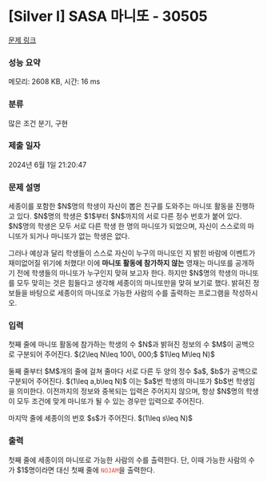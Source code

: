 # [Silver I] SASA 마니또 - 30505 

[문제 링크](https://www.acmicpc.net/problem/30505) 

### 성능 요약

메모리: 2608 KB, 시간: 16 ms

### 분류

많은 조건 분기, 구현

### 제출 일자

2024년 6월 1일 21:20:47

### 문제 설명

<p>세종이를 포함한 $N$명의 학생이 자신이 뽑은 친구를 도와주는 마니또 활동을 진행하고 있다. $N$명의 학생은 $1$부터 $N$까지의 서로 다른 정수 번호가 붙어 있다. $N$명의 학생은 모두 서로 다른 학생 한 명의 마니또가 되었으며, 자신이 스스로의 마니또가 되거나 마니또가 없는 학생은 없다.</p>

<p>그러나 예상과 달리 학생들이 스스로 자신이 누구의 마니또인 지 밝힌 바람에 이벤트가 재미없어질 위기에 처했다! 이에 <strong>마니또 활동에 참가하지 않는</strong> 영재는 마니또를 공개하기 전에 학생들의 마니또가 누구인지 맞혀 보고자 한다. 하지만 $N$명의 학생의 마니또를 모두 맞히는 것은 힘들다고 생각해 세종이의 마니또만을 맞혀 보기로 했다. 밝혀진 정보들을 바탕으로 세종이의 마니또로 가능한 사람의 수를 출력하는 프로그램을 작성하시오.</p>

### 입력 

 <p>첫째 줄에 마니또 활동에 참가하는 학생의 수 $N$과 밝혀진 정보의 수 $M$이 공백으로 구분되어 주어진다. $(2\leq N\leq 100\, 000;$ $1\leq M\leq N)$</p>

<p>둘째 줄부터 $M$개의 줄에 걸쳐 줄마다 서로 다른 두 양의 정수 $a$, $b$가 공백으로 구분되어 주어진다. $(1\leq a,b\leq N)$ 이는 $a$번 학생의 마니또가 $b$번 학생임을 의미한다. 이전까지의 정보와 중복되는 입력은 주어지지 않으며, 항상 $N$명의 학생이 모두 조건에 맞게 마니또가 될 수 있는 경우만 입력으로 주어진다.</p>

<p>마지막 줄에 세종이의 번호 $s$가 주어진다. $(1\leq s\leq N)$</p>

### 출력 

 <p>첫째 줄에 세종이의 마니또로 가능한 사람의 수를 출력한다. 단, 이때 가능한 사람의 수가 $1$명이라면 대신 첫째 줄에 <span style="color:#e74c3c;"><code>NOJAM</code></span>을 출력한다.</p>

